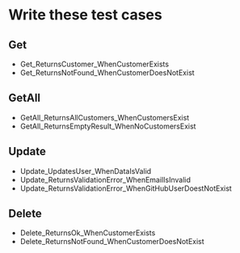 ﻿# Write these test cases

## Get
- Get_ReturnsCustomer_WhenCustomerExists
- Get_ReturnsNotFound_WhenCustomerDoesNotExist

## GetAll
- GetAll_ReturnsAllCustomers_WhenCustomersExist
- GetAll_ReturnsEmptyResult_WhenNoCustomersExist

## Update
- Update_UpdatesUser_WhenDataIsValid
- Update_ReturnsValidationError_WhenEmailIsInvalid
- Update_ReturnsValidationError_WhenGitHubUserDoestNotExist

## Delete
- Delete_ReturnsOk_WhenCustomerExists
- Delete_ReturnsNotFound_WhenCustomerDoesNotExist
